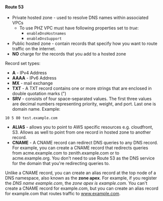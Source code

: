 #### Route 53

* Private hosted zone - used to resolve DNS names within associated VPCs
  - To use PHZ VPC must have following properties set to _true_:
    - `enableDnsHostnames`
    - `enableDnsSupport`
* Public hosted zone - contain records that specify how you want to route traffic on the internet.
* **NO** charge for the records that you add to a hosted zone

Record set types:
* **A** - IPv4 Address
* **AAAA** - IPv6 Address
* **MX** - mail exchange
* **TXT** - A TXT record contains one or more strings that are enclosed in double quotation marks (")
* **SRV** - consists of four space-separated values. The first three values are decimal numbers representing priority, weight, and port. Last one is domain name. Example:
```
10 5 80 test.example.com
```
* **ALIAS** - allows you to point to AWS specific resources e.g. cloudfront, S3. Allows as well to point from one record in hosted zone to another record.
* **CNAME** - A CNAME record can redirect DNS queries to any DNS record. For example, you can create a CNAME record that redirects queries from acme.example.com to zenith.example.com or to acme.example.org. You don't need to use Route 53 as the DNS service for the domain that you're redirecting queries to.

Unlike a CNAME record, you can create an alias record at the top node of a DNS namespace, also known as the **zone apex**. For example, if you register the *DNS name example.com*, the *zone apex is example.com.* You can't create a CNAME record for example.com, but you can create an alias record for example.com that routes traffic to www.example.com.
